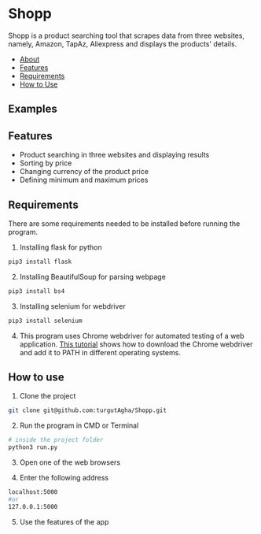 # Shopp

Shopp is a product searching tool that scrapes data from three websites, namely, Amazon, TapAz, Aliexpress and displays
the products' details.

- [About](#about)
- [Features](#features)
- [Requirements](#requirements)
- [How to Use](#how-to-use)

## Examples

## Features

- Product searching in three websites and displaying results
- Sorting by price
- Changing currency of the product price
- Defining minimum and maximum prices

## Requirements

There are some requirements needed to be installed before running the program.

1. Installing flask for python

```sh
pip3 install flask
```

2. Installing BeautifulSoup for parsing webpage

```sh
pip3 install bs4
```

3. Installing selenium for webdriver

```sh
pip3 install selenium
```

4. This program uses Chrome webdriver for automated testing of a web application.
   [This tutorial](https://zwbetz.com/download-chromedriver-binary-and-add-to-your-path-for-automated-functional-testing/)
   shows how to download the Chrome webdriver and add it to PATH in different operating systems.

## How to use
1. Clone the project
  
```sh
git clone git@github.com:turgutAgha/Shopp.git
```

2. Run the program in CMD or Terminal

```sh
# inside the project folder
python3 run.py
```

3. Open one of the web browsers

4. Enter the following address

```sh
localhost:5000
#or
127.0.0.1:5000
```

5. Use the features of the app

